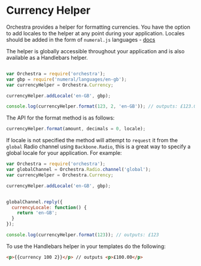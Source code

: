 # Currency Helper

Orchestra provides a helper for formatting currencies. You have the option to add locales to the helper at any point during your application. Locales should be added in the form of `numeral.js` languages - [docs](http://numeraljs.com/)

The helper is globally accessible throughout your application and is also available as a Handlebars helper.

```js

var Orchestra = require('orchestra');
var gbp = require('numeral/languages/en-gb');
var currencyHelper = Orchestra.Currency;

currencyHelper.addLocale('en-GB', gbp);

console.log(currencyHelper.format(123, 2, 'en-GB')); // outputs: £123.00
```

The API for the format method is as follows:

```js
currencyHelper.format(amount, decimals = 0, locale);
```

If locale is not specified the method will attempt to `request` it from the `global` Radio channel using `Backbone.Radio`, this is a great way to specify a global locale for your application. For example:

```js
var Orchestra = require('orchestra');
var globalChannel = Orchestra.Radio.channel('global');
var currencyHelper = Orchestra.Currency;

currencyHelper.addLocale('en-GB', gbp);


globalChannel.reply({
  currencyLocale: function() {
    return 'en-GB';
  }
});

console.log(currencyHelper.format(123)); // outputs: £123

```

To use the Handlebars helper in your templates do the following: 

```html
<p>{{currency 100 2}}</p> // outputs <p>£100.00</p>
```
